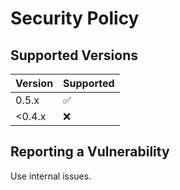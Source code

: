 # Security Policy

## Supported Versions


| Version | Supported          |
| ------- | ------------------ |
| 0.5.x   | :white_check_mark: |
| <0.4.x  | :x:                |

## Reporting a Vulnerability

Use internal issues.
